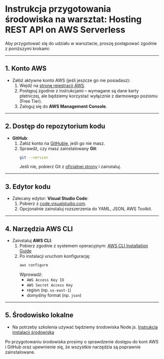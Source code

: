 # Instrukcja przygotowania środowiska na warsztat: Hosting REST API on AWS Serverless

Aby przygotować się do udziału w warsztacie, proszę postępować zgodnie z poniższymi krokami:

---

## 1. Konto AWS

- Załóż aktywne konto AWS (jeśli jeszcze go nie posiadasz):
  1. Wejdź na [stronę rejestracji AWS](https://aws.amazon.com/free/).
  2. Postępuj zgodnie z instrukcjami – wymagane są dane karty płatniczej, ale będziemy korzystać wyłącznie z darmowego poziomu (Free Tier).
  3. Zaloguj się do **AWS Management Console**.

---

## 2. Dostęp do repozytorium kodu

- **GitHub**:
  1. Załóż konto na [GitHubie](https://github.com/), jeśli go nie masz.
  2. Sprawdź, czy masz zainstalowany **Git**:
     ```bash
     git --version
     ```
     Jeśli nie, pobierz Git z [oficjalnej strony](https://git-scm.com/) i zainstaluj.

---

## 3. Edytor kodu

- Zalecany edytor: **Visual Studio Code**:
  1. Pobierz z [code.visualstudio.com](https://code.visualstudio.com/).
  2. Opcjonalnie zainstaluj rozszerzenia do YAML, JSON, AWS Toolkit.

---

## 4. Narzędzia AWS CLI

- Zainstaluj **AWS CLI**:
  1. Pobierz zgodnie z systemem operacyjnym: [AWS CLI Installation Guide](https://docs.aws.amazon.com/cli/latest/userguide/getting-started-install.html)
  2. Po instalacji uruchom konfigurację:
     ```bash
     aws configure
     ```
     Wprowadź:
     - `AWS Access Key ID`
     - `AWS Secret Access Key`
     - region (np. `us-east-1`)
     - domyślny format (np. `json`)

---

## 5. Środowisko lokalne
- Na potrzeby szkolenia używać będziemy środowiska Node.js. [Instrukcja instalacji środowiska](https://nodejs.org/en/learn/getting-started/how-to-install-nodejs)

Po przygotowaniu środowiska prosimy o sprawdzenie dostępu do kont AWS i GitHub oraz upewnienie się, że wszystkie narzędzia są poprawnie zainstalowane.
